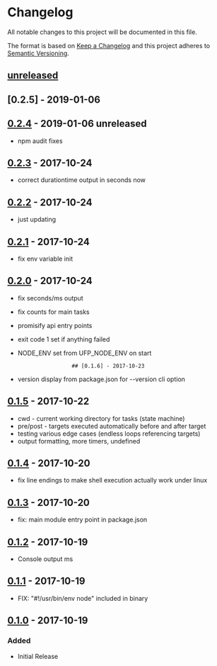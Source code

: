 # Changelog
All notable changes to this project will be documented in this file.

The format is based on [Keep a Changelog](http://keepachangelog.com/en/1.0.0/)
and this project adheres to [Semantic Versioning](http://semver.org/spec/v2.0.0.html).

## [unreleased]

## [0.2.5] - 2019-01-06


## [0.2.4] - 2019-01-06 unreleased
	
- npm audit fixes

## [0.2.3] - 2017-10-24

- correct durationtime output in seconds now 

## [0.2.2] - 2017-10-24

- just updating

## [0.2.1] - 2017-10-24

- fix env variable init

## [0.2.0] - 2017-10-24

- fix seconds/ms output
- fix counts for main tasks
- promisify api entry points
- exit code 1 set if anything failed
- NODE_ENV set from UFP_NODE_ENV on start

                       ## [0.1.6] - 2017-10-23

- version display from package.json for --version cli option

## [0.1.5] - 2017-10-22

- cwd - current working directory for tasks (state machine)
- pre/post - targets executed automatically before and after target
- testing various edge cases (endless loops referencing targets)
- output formatting, more timers, undefined

## [0.1.4] - 2017-10-20

- fix line endings to make shell execution actually work under linux

## [0.1.3] - 2017-10-20

- fix: main module entry point in package.json

## [0.1.2] - 2017-10-19

- Console output ms 

## [0.1.1] - 2017-10-19

- FIX: "#!/usr/bin/env node" included in binary

## [0.1.0] - 2017-10-19

### Added
- Initial Release


[Unreleased]: https://bitbucket.org/frontendsolutions/ufp-core/branches/compare/0.2.5...develop
[0.2.4]: https://github.com/FrontendSolutionsGmbH/ufp-make/compare/0.2.4...0.2.5
[0.2.4]: https://github.com/FrontendSolutionsGmbH/ufp-make/compare/0.2.3...0.2.4
[0.2.3]: https://github.com/FrontendSolutionsGmbH/ufp-make/compare/0.2.2...0.2.3
[0.2.2]: https://github.com/FrontendSolutionsGmbH/ufp-make/compare/0.2.1...0.2.2
[0.2.1]: https://github.com/FrontendSolutionsGmbH/ufp-make/compare/0.2.0...0.2.1
[0.2.0]: https://github.com/FrontendSolutionsGmbH/ufp-make/compare/0.1.6...0.2.0
[0.1.6]: https://github.com/FrontendSolutionsGmbH/ufp-make/compare/0.1.5...0.1.6
[0.1.5]: https://github.com/FrontendSolutionsGmbH/ufp-make/compare/0.1.4...0.1.5
[0.1.4]: https://github.com/FrontendSolutionsGmbH/ufp-make/compare/0.1.3...0.1.4
[0.1.3]: https://github.com/FrontendSolutionsGmbH/ufp-make/compare/0.1.2...0.1.3
[0.1.2]: https://github.com/FrontendSolutionsGmbH/ufp-make/compare/0.1.1...0.1.2
[0.1.1]: https://github.com/FrontendSolutionsGmbH/ufp-make/compare/0.1.0...0.1.1
[0.1.0]: https://github.com/FrontendSolutionsGmbH/ufp-make/commits/0.1.0
